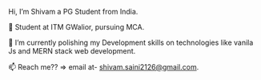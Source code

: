 Hi, I’m Shivam a PG Student from India.

👀 Student at ITM GWalior, pursuing MCA.

🌱 I’m currently polishing my Development skills on technologies like vanila Js and MERN stack web development.

📫 Reach me?? => email at- shivam.saini2126@gmail.com.


<!---
ShivamSaini26/ShivamSaini26 is a ✨ special ✨ repository because its `README.md` (this file) appears on your GitHub profile.
You can click the Preview link to take a look at your changes.
--->
